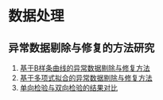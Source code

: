 # 数据处理
## 异常数据剔除与修复的方法研究

1. [基于B样条曲线的异常数据剔除与修复方法](https://github.com/notmylove/Data-analysis/tree/master/eliminating%20abnormal%20data)
2. [基于多项式拟合的异常数据剔除与修复方法](https://github.com/notmylove/Data-analysis/tree/master/eliminating%20abnormal%20data%EF%BC%88based%20on%20Polynomial%20fitting%EF%BC%89)
3. [单向检验与双向检验的结果对比](https://github.com/notmylove/Data-analysis/tree/master/One-way%20test)
